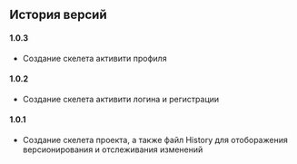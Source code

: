 ## История версий

#### 1.0.3
-  Создание скелета активити профиля

#### 1.0.2
-  Создание скелета активити логина и регистрации 

#### 1.0.1
-  Создание скелета проекта, а также файл History для отоборажения версионирования и отслеживания изменений 